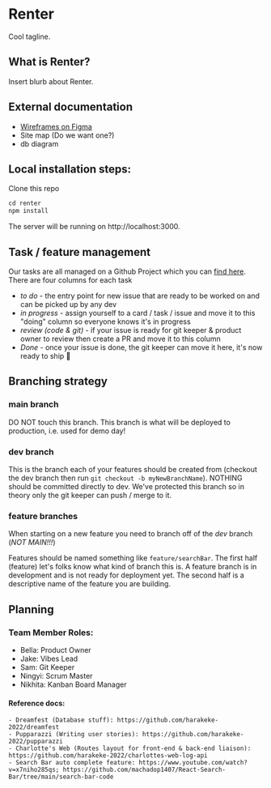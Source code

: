 # Renter

Cool tagline.

## What is Renter?
Insert blurb about Renter.

## External documentation
* [Wireframes on Figma](https://www.figma.com/file/0LX61Px2G18BhdYtXy3FSD/Renter?node-id=0%3A1) 
* Site map (Do we want one?)
* db diagram 

## Local installation steps:
Clone this repo

```js
cd renter
npm install
```
The server will be running on http://localhost:3000.

## Task / feature management
Our tasks are all managed on a Github Project which you can [find here](https://github.com/harakeke-2022/renter/projects/1). There are four columns for each task
- *to do* - the entry point for new issue that are ready to be worked on and can be picked up by any dev
- *in progress* - assign yourself to a card / task / issue and move it to this "doing" column so everyone knows it's in progress
- *review (code & git)* - if your issue is ready for git keeper & product owner to review then create a PR and move it to this column
- *Done* - once your issue is done, the git keeper can move it here, it's now ready to ship :rocket:

## Branching strategy

### main branch
DO NOT touch this branch. This branch is what will be deployed to production, i.e. used for demo day!

### dev branch
This is the branch each of your features should be created from (checkout the dev branch then run `git checkout -b myNewBranchName`). NOTHING should be committed directly to dev. We've protected this branch so in theory only the git keeper can push / merge to it.

### feature branches
When starting on a new feature you need to branch off of the _dev_ branch (*NOT MAIN!!!*)

Features should be named something like `feature/searchBar`.  The first half (feature) let's folks know what kind of branch this is. A feature branch is in development and is not ready for deployment yet.  The second half is a descriptive name of the feature you are building.

## Planning

### Team Member Roles:
- Bella: Product Owner
- Jake: Vibes Lead
- Sam: Git Keeper
- Ningyi: Scrum Master
- Nikhita: Kanban Board Manager


#### Reference docs: 
    - Dreamfest (Database stuff): https://github.com/harakeke-2022/dreamfest
    - Pupparazzi (Writing user stories): https://github.com/harakeke-2022/pupparazzi
    - Charlotte's Web (Routes layout for front-end & back-end liaison): https://github.com/harakeke-2022/charlottes-web-log-api
    - Search Bar auto complete feature: https://www.youtube.com/watch?v=x7niho285qs; https://github.com/machadop1407/React-Search-Bar/tree/main/search-bar-code







